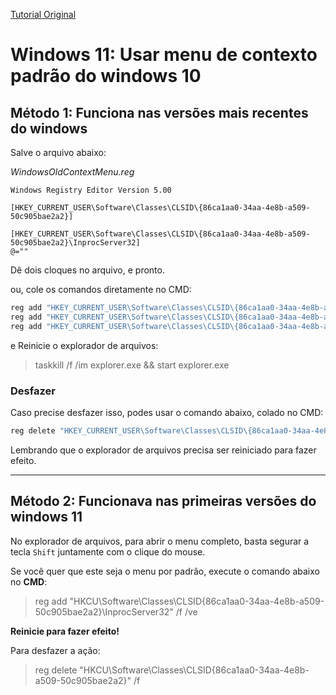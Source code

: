 [Tutorial Original](https://github.com/williampilger/tutoriais/blob/master/windows/windows11_botaoEsquerdoMouse.md)

# Windows 11: Usar menu de contexto padrão do windows 10



## Método 1: Funciona nas versões mais recentes do windows

Salve o arquivo abaixo:

*WindowsOldContextMenu.reg*
```reg
Windows Registry Editor Version 5.00

[HKEY_CURRENT_USER\Software\Classes\CLSID\{86ca1aa0-34aa-4e8b-a509-50c905bae2a2}]

[HKEY_CURRENT_USER\Software\Classes\CLSID\{86ca1aa0-34aa-4e8b-a509-50c905bae2a2}\InprocServer32]
@=""
```

Dê dois cloques no arquivo, e pronto.

ou, cole os comandos diretamente no CMD:

```bat
reg add "HKEY_CURRENT_USER\Software\Classes\CLSID\{86ca1aa0-34aa-4e8b-a509-50c905bae2a2}" /f
reg add "HKEY_CURRENT_USER\Software\Classes\CLSID\{86ca1aa0-34aa-4e8b-a509-50c905bae2a2}\InprocServer32" /f
reg add "HKEY_CURRENT_USER\Software\Classes\CLSID\{86ca1aa0-34aa-4e8b-a509-50c905bae2a2}\InprocServer32" /ve /t REG_SZ /d "" /f
```

e Reinicie o explorador de arquivos:

> taskkill /f /im explorer.exe && start explorer.exe

### Desfazer

Caso precise desfazer isso, podes usar o comando abaixo, colado no CMD:

```bat
reg delete "HKEY_CURRENT_USER\Software\Classes\CLSID\{86ca1aa0-34aa-4e8b-a509-50c905bae2a2}" /f
```

Lembrando que o explorador de arquivos precisa ser reiniciado para fazer efeito.


--------------------------------------------------------------------------------------------------------------------------------

## Método 2: Funcionava nas primeiras versões do windows 11

No explorador de arquivos, para abrir o menu completo, basta segurar a tecla `Shift` juntamente com o clique do mouse.

Se você quer que este seja o menu por padrão, execute o comando abaixo no **CMD**:

> reg add "HKCU\Software\Classes\CLSID\{86ca1aa0-34aa-4e8b-a509-50c905bae2a2}\InprocServer32" /f /ve

**Reinicie para fazer efeito!**


Para desfazer a ação:

> reg delete "HKCU\Software\Classes\CLSID\{86ca1aa0-34aa-4e8b-a509-50c905bae2a2}" /f